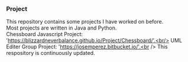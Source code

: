 ### Project
This repository contains some projects I have worked on before.<br />
Most projects are written in Java and Python.<br />
Chessboard Javascript Project: 'https://blizzardneverbalance.github.io/Project/Chessboard/'.<br/>
UML Editer Group Project: 'https://josemperez.bitbucket.io/'.<br />
This respository is continuously updated.
